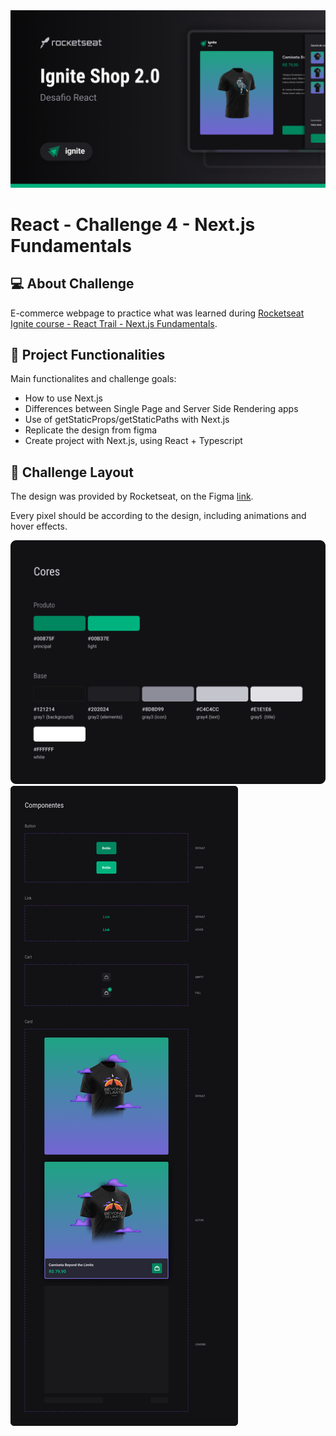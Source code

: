 <img alt="cover" src="./src/assets/readme/cover.png" />

# React - Challenge 4 - Next.js Fundamentals

## 💻 About Challenge

<p>E-commerce webpage to practice what was learned during <a href="https://www.rocketseat.com.br/ignite#trilhas">Rocketseat Ignite course - React Trail - Next.js Fundamentals</a>.</p>

## 📑 Project Functionalities

Main functionalites and challenge goals:

- How to use Next.js
- Differences between Single Page and Server Side Rendering apps
- Use of getStaticProps/getStaticPaths with Next.js
- Replicate the design from figma
- Create project with Next.js, using React + Typescript

## 🎨 Challenge Layout

The design was provided by Rocketseat, on the Figma <a href="https://www.figma.com/file/FxlDRKOmznBbTH8DsTgnZU/Ignite-Shop-2.0/duplicate">link</a>.

Every pixel should be according to the design, including animations and hover effects.

<img src="./src/assets/readme/colors.png" />

<img src="./src/assets/readme/components.png" />